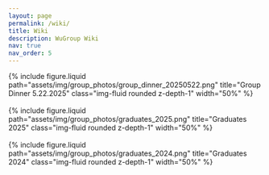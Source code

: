 ```yaml
---
layout: page
permalink: /wiki/
title: Wiki
description: WuGroup Wiki
nav: true
nav_order: 5
---
```


<div class="row">
    <div class="col-sm mt-3 mt-md-0">
        {% include figure.liquid path="assets/img/group_photos/group_dinner_20250522.png" title="Group Dinner 5.22.2025" class="img-fluid rounded z-depth-1" width="50%" %}
    </div>
</div>
<br>

<div class="row">
    <div class="col-sm mt-3 mt-md-0">
        {% include figure.liquid path="assets/img/group_photos/graduates_2025.png" title="Graduates 2025" class="img-fluid rounded z-depth-1" width="50%" %}
    </div>
</div>
<br>

<div class="row">
    <div class="col-sm mt-3 mt-md-0">
        {% include figure.liquid path="assets/img/group_photos/graduates_2024.png" title="Graduates 2024" class="img-fluid rounded z-depth-1" width="50%" %}
    </div>
</div>
<br>
